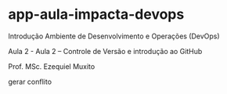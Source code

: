 # app-aula-impacta-devops
Introdução Ambiente de Desenvolvimento e Operações (DevOps)

Aula 2 - Aula 2 – Controle de Versão e introdução ao GitHub

Prof. MSc. Ezequiel Muxito

gerar conflito


